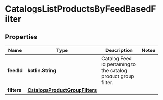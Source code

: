 
# CatalogsListProductsByFeedBasedFilter

## Properties
| Name | Type | Description | Notes |
| ------------ | ------------- | ------------- | ------------- |
| **feedId** | **kotlin.String** | Catalog Feed id pertaining to the catalog product group filter. |  |
| **filters** | [**CatalogsProductGroupFilters**](CatalogsProductGroupFilters.md) |  |  |



